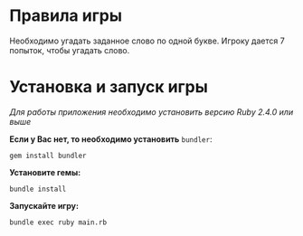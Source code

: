 # Правила игры

Необходимо угадать заданное слово по одной букве. Игроку дается 7 попыток, чтобы угадать слово.


# Установка и запуск игры

_Для работы приложения необходимо установить версию Ruby 2.4.0 или выше_

**Если у Вас нет, то необходимо установить** `bundler`:

```
gem install bundler
```

**Установите гемы:**

```
bundle install
```

**Запускайте игру:**

```
bundle exec ruby main.rb
```

